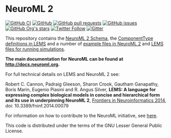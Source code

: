 NeuroML 2
=========

[![GitHub CI](https://github.com/NeuroML/NeuroML2/actions/workflows/ci.yml/badge.svg)](https://github.com/NeuroML/NeuroML2/actions/workflows/ci.yml)
[![GitHub](https://img.shields.io/github/license/NeuroML/NeuroML2)](https://github.com/NeuroML/NeuroML2/blob/master/LICENSE.lesser)
[![GitHub pull requests](https://img.shields.io/github/issues-pr/NeuroML/NeuroML2)](https://github.com/NeuroML/NeuroML2/pulls)
[![GitHub issues](https://img.shields.io/github/issues/NeuroML/NeuroML2)](https://github.com/NeuroML/NeuroML2/issues)
[![GitHub Org's stars](https://img.shields.io/github/stars/NeuroML?style=social)](https://github.com/NeuroML)
[![Twitter Follow](https://img.shields.io/twitter/follow/NeuroML?style=social)](https://twitter.com/NeuroML)
[![Gitter](https://badges.gitter.im/NeuroML/community.svg)](https://gitter.im/NeuroML/community?utm_source=badge&utm_medium=badge&utm_campaign=pr-badge)


This repository contains the [NeuroML 2 Schema](https://github.com/NeuroML/NeuroML2/tree/master/Schemas/NeuroML2),
the [ComponentType definitions in LEMS](https://github.com/NeuroML/NeuroML2/tree/master/NeuroML2CoreTypes) and
a number of [example files in NeuroML 2](https://github.com/NeuroML/NeuroML2/tree/master/examples) and [LEMS files for
running simulations](https://github.com/NeuroML/NeuroML2/tree/master/LEMSexamples).

**The main documentation for NeuroML can be found at http://docs.neuroml.org.**

For full technical details on LEMS and NeuroML 2 see:

Robert C. Cannon, Padraig Gleeson, Sharon Crook, Gautham Ganapathy, Boris Marin, Eugenio Piasini and R. Angus Silver,
**LEMS: A language for expressing complex biological models in concise and hierarchical form and its use in underpinning NeuroML 2**,
[Frontiers in Neuroinformatics 2014](http://journal.frontiersin.org/Journal/10.3389/fninf.2014.00079/abstract), doi: 10.3389/fninf.2014.00079

For information on how to contribute to the NeuroML initiative, see [here](https://docs.neuroml.org/Devdocs/DevSOP.html).

This code is distributed under the terms of the GNU Lesser General Public License.


